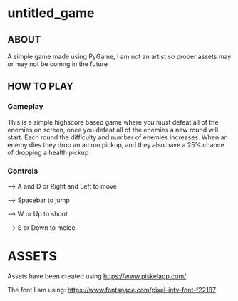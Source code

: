 # untitled_game

## ABOUT

A simple game made using PyGame, I am not an artist so proper assets may or may not be comng in the future

## HOW TO PLAY

### Gameplay

This is a simple highscore based game where you must defeat all of the enemies on screen, once you defeat all of the enemies a new round will start. Each round the difficulty and number of enemies increases. When an enemy dies they drop an ammo pickup, and they also have a 25% chance of dropping a health pickup

### Controls

--> A and D or Right and Left to move

--> Spacebar to jump

--> W or Up to shoot

--> S or Down to melee

# ASSETS

Assets have been created using https://www.piskelapp.com/

The font I am using: https://www.fontspace.com/pixel-intv-font-f22187
